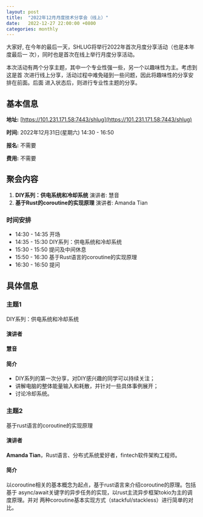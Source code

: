```yaml
---
layout: post
title:  "2022年12月月度技术分享会（线上）"
date:   2022-12-27 22:00:00 +0800
categories: monthly
---
```

大家好, 在今年的最后一天，SHLUG将举行2022年首次月度分享活动（也是本年度最后一
次），同时也是首次在线上举行月度分享活动。

本次活动有两个分享主题，其中一个专业性强一些，另一个以趣味性为主。考虑到这是首
次进行线上分享，活动过程中难免碰到一些问题，因此将趣味性的分享安排在前面。后面
进入状态后，则进行专业性主题的分享。

## 基本信息

**地址:** [https://101.231.171.58:7443/shlug](https://101.231.171.58:7443/shlug)

**时间:** 2022年12月31日(星期六) 14:30 - 16:50

**报名:** 不需要

**费用:** 不需要

## 聚会内容
1. **DIY系列：供电系统和冷却系统** 演讲者: 慧音
2. **基于Rust的coroutine的实现原理** 演讲者: Amanda Tian

### 时间安排
- 14:30 - 14:35 开场
- 14:35 - 15:30 DIY系列：供电系统和冷却系统
- 15:30 - 15:50 提问及中间休息
- 15:50 - 16:30 基于Rust语言的coroutine的实现原理
- 16:30 - 16:50 提问

## 具体信息

### 主题1

DIY系列：供电系统和冷却系统

#### 演讲者

**慧音**

#### 简介

* DIY系列的第一次分享，对DIY感兴趣的同学可以持续关注；
* 讲解电脑的整体能量输入和耗散，并针对一些具体事例展开；
* 讨论冷却系统。

### 主题2

基于rust语言的coroutine的实现原理

#### 演讲者

**Amanda Tian**，Rust语言、分布式系统爱好者，fintech软件架构工程师。

#### 简介

以coroutine相关的基本概念为起点，基于rust语言来介绍coroutine的原理。包括基于
async/await关键字的异步任务的实现，以rust主流异步框架tokio为主的调度原理。并对
两种coroutine基本实现方式（stackful/stackless）进行简单的对比。
